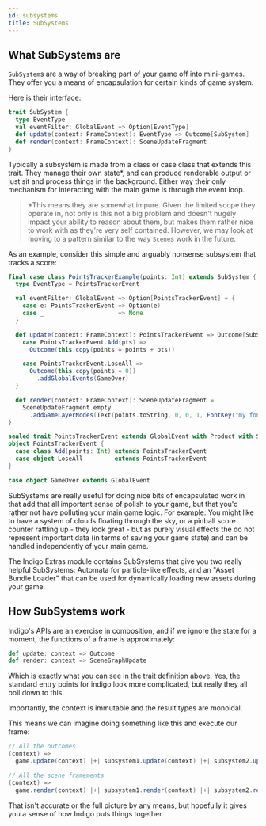 ```yaml
---
id: subsystems
title: SubSystems
---
```


## What SubSystems are

`SubSystem`s are a way of breaking part of your game off into mini-games. They offer you a means of encapsulation for certain kinds of game system.

Here is their interface:

```scala
trait SubSystem {
  type EventType
  val eventFilter: GlobalEvent => Option[EventType]
  def update(context: FrameContext): EventType => Outcome[SubSystem]
  def render(context: FrameContext): SceneUpdateFragment
}
```

Typically a subsystem is made from a class or case class that extends this trait. They manage their own state*, and can produce renderable output or just sit and process things in the background. Either way their only mechanism for interacting with the main game is through the event loop.

>*This means they are somewhat impure. Given the limited scope they operate in, not only is this not a big problem and doesn't hugely impact your ability to reason about them, but makes them rather nice to work with as they're very self contained. However, we may look at moving to a pattern similar to the way `Scene`s work in the future.

As an example, consider this simple and arguably nonsense subsystem that tracks a score:

```scala
final case class PointsTrackerExample(points: Int) extends SubSystem {
  type EventType = PointsTrackerEvent

  val eventFilter: GlobalEvent => Option[PointsTrackerEvent] = {
    case e: PointsTrackerEvent => Option(e)
    case _                     => None
  }

  def update(context: FrameContext): PointsTrackerEvent => Outcome[SubSystem] = {
    case PointsTrackerEvent.Add(pts) =>
      Outcome(this.copy(points = points + pts))

    case PointsTrackerEvent.LoseAll =>
      Outcome(this.copy(points = 0))
        .addGlobalEvents(GameOver)
  }

  def render(context: FrameContext): SceneUpdateFragment =
    SceneUpdateFragment.empty
      .addGameLayerNodes(Text(points.toString, 0, 0, 1, FontKey("my font")))
}

sealed trait PointsTrackerEvent extends GlobalEvent with Product with Serializable
object PointsTrackerEvent {
  case class Add(points: Int) extends PointsTrackerEvent
  case object LoseAll         extends PointsTrackerEvent
}

case object GameOver extends GlobalEvent
```

SubSystems are really useful for doing nice bits of encapsulated work in that add that all important sense of polish to your game, but that you'd rather not have polluting your main game logic. For example: You might like to have a system of clouds floating through the sky, or a pinball score counter rattling up - they look great - but as purely visual effects the do not represent important data (in terms of saving your game state) and can be handled independently of your main game.

The Indigo Extras module contains SubSystems that give you two really helpful SubSystems: Automata for particle-like effects, and an "Asset Bundle Loader" that can be used for dynamically loading new assets during your game.

## How SubSystems work

Indigo's APIs are an exercise in composition, and if we ignore the state for a moment, the functions of a frame is approximately:

```scala
def update: context => Outcome
def render: context => SceneGraphUpdate
```

Which is exactly what you can see in the trait definition above. Yes, the standard entry points for indigo look more complicated, but really they all boil down to this.

Importantly, the context is immutable and the result types are monoidal.

This means we can imagine doing something like this and execute our frame:

```scala
// All the outcomes
(context) =>
  game.update(context) |+| subsystem1.update(context) |+| subsystem2.update(context)

// All the scene framements
(context) =>
  game.render(context) |+| subsystem1.render(context) |+| subsystem2.render(context)
```

That isn't accurate or the full picture by any means, but hopefully it gives you a sense of how Indigo puts things together.
